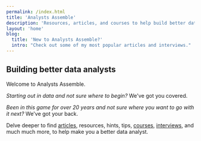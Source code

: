 ```yaml
---
permalink: /index.html
title: 'Analysts Assemble'
description: 'Resources, articles, and courses to help build better data analysts'
layout: 'home'
blog:
  title: 'New to Analysts Assemble?'
  intro: "Check out some of my most popular articles and interviews."
---
```


## Building better data analysts

Welcome to Analysts Assemble.

_Starting out in data and not sure where to begin?_ We've got you covered.

_Been in this game for over 20 years and not sure where you want to go with it next?_ We've got your back.

Delve deeper to find [articles](/articles/), resources, hints, tips, [courses](/courses/), [interviews](/tags/interviews/), and much much more, to help make you a better data analyst.